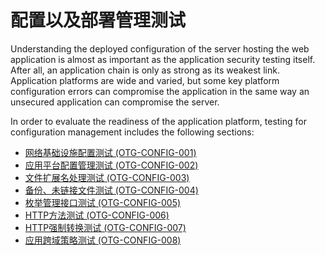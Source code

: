 # 配置以及部署管理测试

Understanding the deployed configuration of the server hosting the web application is almost as important as the application security testing itself. After all, an application chain is only as strong as its weakest link. Application platforms are wide and varied, but some key platform configuration errors can compromise the application in the same way an unsecured application can compromise the server.

In order to evaluate the readiness of the application platform, testing for configuration management includes the following sections:

* [网络基础设施配置测试 (OTG-CONFIG-001) ](./test_networkinfrastructure_configuration_otg-config-001.html)
* [应用平台配置管理测试 (OTG-CONFIG-002) ](./test_application_platform_configuration_otg-config-002.html)
* [文件扩展名处理测试 (OTG-CONFIG-003) ](./test_file_extensions_handling_for_sensitive_information_otg-config-003.html)
* [备份、未链接文件测试 (OTG-CONFIG-004) ](./review_old,_backup_and_unreferenced_files_for_sensitive_information_otg-config-004.html)
* [枚举管理接口测试 (OTG-CONFIG-005) ](./enumerate_infrastructure_and_application_admin_interfaces_otg-config-005.html)
* [HTTP方法测试 (OTG-CONFIG-006) ](./test_http_methods_otg-config-006.html)
* [HTTP强制转换测试 (OTG-CONFIG-007) ](./test_http_strict_transport_security_otg-config-007.html)
* [应用跨域策略测试 (OTG-CONFIG-008) ](./test_ria_cross_domain_policy_otg-config-008.html)
